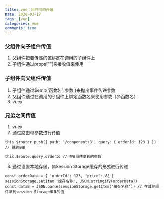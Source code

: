 ```yaml
---
title: vue：组件间的传值
Date: 2020-03-17
tags: [vue]
categories: vue
comments: true
---
```


### 父组件向子组件传值
1. 父组件把要传递的值绑定在调用的子组件上
2. 子组件通过props[""]来接收值来使用

### 子组件向父组件传值
1. 子组件通过$emit('函数名','参数')来抛出事件传递参数
2. 父组件通过在调用的子组件上绑定函数名来使用参数（@函数名）
3. vuex

### 兄弟之间传值
1. vuex 
2. 通过路由带参数进行传值
```
this.$router.push({ path: '/conponentsB', query: { orderId: 123 } }) // 跳转到B

this.$route.query.orderId // 在B组件拿到的参数
```
3. 通过设置本地存储，如Session Storage缓存的形式进行传递
```
const orderData = { 'orderId': 123, 'price': 88 }
sessionStorage.setItem('缓存名称', JSON.stringify(orderData))
const dataB = JSON.parse(sessionStorage.getItem('缓存名称')) // 在其他组件拿到session Storage缓存的值
```